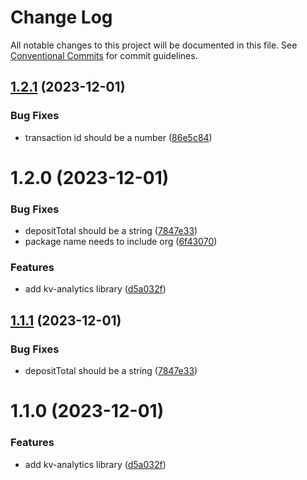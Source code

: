 # Change Log

All notable changes to this project will be documented in this file.
See [Conventional Commits](https://conventionalcommits.org) for commit guidelines.

## [1.2.1](https://github.com/kiva/kv-ui-elements/compare/@kiva/kv-analytics@1.2.0...@kiva/kv-analytics@1.2.1) (2023-12-01)


### Bug Fixes

* transaction id should be a number ([86e5c84](https://github.com/kiva/kv-ui-elements/commit/86e5c848dcc02f5a1e8414ca845a3e5cc6fa9bac))





# 1.2.0 (2023-12-01)


### Bug Fixes

* depositTotal should be a string ([7847e33](https://github.com/kiva/kv-ui-elements/commit/7847e33e6216dbad07fa50ce7c910e339c45ec8d))
* package name needs to include org ([6f43070](https://github.com/kiva/kv-ui-elements/commit/6f43070c534db24e280b840f395540c03b75946f))


### Features

* add kv-analytics library ([d5a032f](https://github.com/kiva/kv-ui-elements/commit/d5a032fc5fd0b5bfb7a0fca01fbe65069789bafa))





## [1.1.1](https://github.com/kiva/kv-ui-elements/compare/kv-analytics@1.1.0...kv-analytics@1.1.1) (2023-12-01)


### Bug Fixes

* depositTotal should be a string ([7847e33](https://github.com/kiva/kv-ui-elements/commit/7847e33e6216dbad07fa50ce7c910e339c45ec8d))





# 1.1.0 (2023-12-01)


### Features

* add kv-analytics library ([d5a032f](https://github.com/kiva/kv-ui-elements/commit/d5a032fc5fd0b5bfb7a0fca01fbe65069789bafa))
